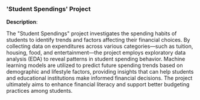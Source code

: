 ### 'Student Spendings' Project

**Description**:

The "Student Spendings" project investigates the spending habits of students to identify trends and factors affecting their financial choices. 
By collecting data on expenditures across various categories—such as tuition, housing, food, and entertainment—the project employs exploratory data analysis (EDA) to reveal patterns in student spending behavior.
Machine learning models are utilized to predict future spending trends based on demographic and lifestyle factors, providing insights that can help students and educational institutions make informed financial decisions. 
The project ultimately aims to enhance financial literacy and support better budgeting practices among students.
